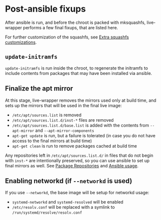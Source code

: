 # Post-ansible fixups

After ansible is run, and before the chroot is packed with mksquashfs,
live-wrapper performs a few final fixups, that are listed here.

For further customization of the squashfs, see [Extra squashfs
customizations](doc/customize-squashfs.md).

## `update-initramfs`

`update-initramfs` is run inside the chroot, to regenerate the initramfs to
include contents from packages that may have been installed via ansible.

## Finalize the apt mirror

At this stage, live-wrapper removes the mirrors used only at build time, and
sets up the mirrors that will be used in the final live image:

* `/etc/apt/sources.list` is removed
* `/etc/apt/sources.list.d/inst-*` files are removed
* `/etc/apt/sources.list.d/base.list` is added with the contents from
  `--apt-mirror` and `--apt-mirror-components`
* `apt-get update` is run, but a failure is tolerated (in case you do not have
  access to the final mirrors at build time)
* `apt-get clean` is run to remove packages cached at build time

Any repositories left in `/etc/apt/sources.list.d/` in files that do not begin
with `inst-*` are intentionally preserved, so you can use ansible to set up
final mirrors as well. See [Package Repositories](repositories.md) and [Ansible
usage](ansible.md).


## Enabling networkd (if `--networkd` is used)

If you use `--networkd`, the base image will be setup for networkd usage:

* `systemd-networkd` and `systemd-resolved` will be enabled
* `/etc/resolv.conf` will be replaced with a symlink to
  `/run/systemd/resolve/resolv.conf`
